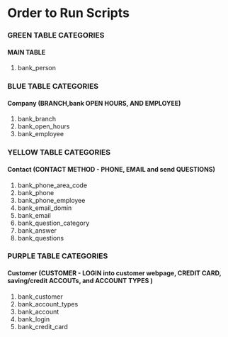 # Order to Run Scripts   
### GREEN TABLE CATEGORIES    
#### MAIN TABLE    
1. bank_person        

### BLUE TABLE CATEGORIES        
#### Company (BRANCH,bank OPEN HOURS, AND EMPLOYEE)       
1. bank_branch    
2. bank_open_hours    
3. bank_employee     

### YELLOW TABLE CATEGORIES      
#### Contact (CONTACT METHOD - PHONE, EMAIL and send QUESTIONS)      
1. bank_phone_area_code    
2. bank_phone     
3. bank_phone_employee    
4. bank_email_domin    
5. bank_email  
6. bank_question_category  
7. bank_answer 
8. bank_questions

### PURPLE TABLE CATEGORIES     
#### Customer (CUSTOMER - LOGIN into customer webpage, CREDIT CARD, saving/credit ACCOUTs, and ACCOUNT TYPES )     
1. bank_customer    
2. bank_account_types
3. bank_account
4. bank_login
5. bank_credit_card